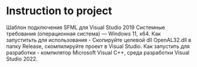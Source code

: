 # Instruction to project
Шаблон подключения SFML для Visual Studio 2019
Системные требования (операционная система) — Windows 11, x64. 
Как запуститьть для использования - Скопируйте целевой dll OpenAL32.dll в папку Release, скомпилируйте проект в Visual Studio. 
Как запустить для разработки - компилятор Microsoft Visual C++, среда разработки Visual Studio 2022.
